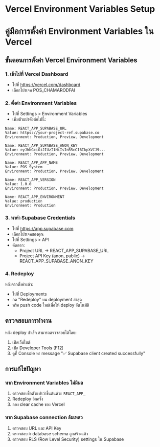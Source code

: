 # Vercel Environment Variables Setup
# คู่มือการตั้งค่า Environment Variables ใน Vercel

## ขั้นตอนการตั้งค่า Vercel Environment Variables

### 1. เข้าไปที่ Vercel Dashboard
- ไปที่ https://vercel.com/dashboard
- เลือกโปรเจค POS_CHAMARODFAI

### 2. ตั้งค่า Environment Variables
- ไปที่ Settings > Environment Variables
- เพิ่มตัวแปรดังต่อไปนี้:

```
Name: REACT_APP_SUPABASE_URL
Value: https://your-project-ref.supabase.co
Environment: Production, Preview, Development

Name: REACT_APP_SUPABASE_ANON_KEY  
Value: eyJhbGciOiJIUzI1NiIsInR5cCI6IkpXVCJ9...
Environment: Production, Preview, Development

Name: REACT_APP_APP_NAME
Value: POS System
Environment: Production, Preview, Development

Name: REACT_APP_VERSION
Value: 1.0.0
Environment: Production, Preview, Development

Name: REACT_APP_ENVIRONMENT
Value: production
Environment: Production
```

### 3. หาค่า Supabase Credentials
- ไปที่ https://app.supabase.com
- เลือกโปรเจคของคุณ
- ไปที่ Settings > API
- คัดลอก:
  - Project URL → REACT_APP_SUPABASE_URL
  - Project API Key (anon, public) → REACT_APP_SUPABASE_ANON_KEY

### 4. Redeploy
หลังจากตั้งค่าแล้ว:
- ไปที่ Deployments
- กด "Redeploy" บน deployment ล่าสุด
- หรือ push code ใหม่เพื่อให้ deploy อัตโนมัติ

## ตรวจสอบการทำงาน
หลัง deploy สำเร็จ สามารถตรวจสอบได้โดย:
1. เปิดเว็บไซต์
2. เปิด Developer Tools (F12)
3. ดูที่ Console หา message "✅ Supabase client created successfully"

## การแก้ไขปัญหา

### หาก Environment Variables ไม่มีผล
1. ตรวจสอบชื่อตัวแปรว่าขึ้นต้นด้วย `REACT_APP_`
2. Redeploy อีกครั้ง
3. ลอง clear cache ของ Vercel

### หาก Supabase connection ล้มเหลว
1. ตรวจสอบ URL และ API Key
2. ตรวจสอบว่า database schema ถูกสร้างแล้ว
3. ตรวจสอบ RLS (Row Level Security) settings ใน Supabase
